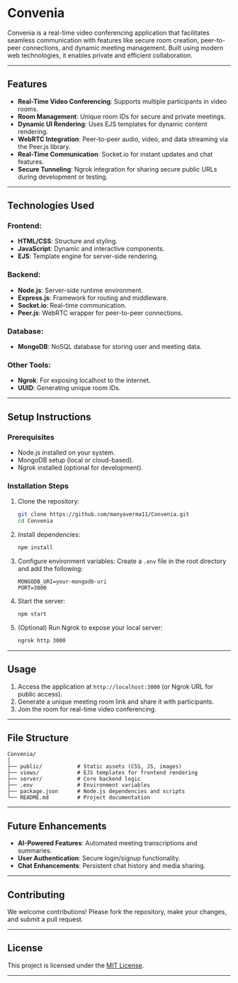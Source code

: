 # Convenia

Convenia is a real-time video conferencing application that facilitates seamless communication with features like secure room creation, peer-to-peer connections, and dynamic meeting management. Built using modern web technologies, it enables private and efficient collaboration.

---

## Features

- **Real-Time Video Conferencing**: Supports multiple participants in video rooms.
- **Room Management**: Unique room IDs for secure and private meetings.
- **Dynamic UI Rendering**: Uses EJS templates for dynamic content rendering.
- **WebRTC Integration**: Peer-to-peer audio, video, and data streaming via the Peer.js library.
- **Real-Time Communication**: Socket.io for instant updates and chat features.
- **Secure Tunneling**: Ngrok integration for sharing secure public URLs during development or testing.

---

## Technologies Used

### Frontend:

- **HTML/CSS**: Structure and styling.
- **JavaScript**: Dynamic and interactive components.
- **EJS**: Template engine for server-side rendering.

### Backend:

- **Node.js**: Server-side runtime environment.
- **Express.js**: Framework for routing and middleware.
- **Socket.io**: Real-time communication.
- **Peer.js**: WebRTC wrapper for peer-to-peer connections.

### Database:

- **MongoDB**: NoSQL database for storing user and meeting data.

### Other Tools:

- **Ngrok**: For exposing localhost to the internet.
- **UUID**: Generating unique room IDs.

---

## Setup Instructions

### Prerequisites

- Node.js installed on your system.
- MongoDB setup (local or cloud-based).
- Ngrok installed (optional for development).

### Installation Steps

1. Clone the repository:

   ```bash
   git clone https://github.com/manyaverma11/Convenia.git
   cd Convenia
   ```

2. Install dependencies:

   ```bash
   npm install
   ```

3. Configure environment variables:
   Create a `.env` file in the root directory and add the following:

   ```env
   MONGODB_URI=your-mongodb-uri
   PORT=3000
   ```

4. Start the server:

   ```bash
   npm start
   ```

5. (Optional) Run Ngrok to expose your local server:
   ```bash
   ngrok http 3000
   ```

---

## Usage

1. Access the application at `http://localhost:3000` (or Ngrok URL for public access).
2. Generate a unique meeting room link and share it with participants.
3. Join the room for real-time video conferencing.

---

## File Structure

```
Convenia/
│
├── public/           # Static assets (CSS, JS, images)
├── views/            # EJS templates for frontend rendering
├── server/           # Core backend logic
├── .env              # Environment variables
├── package.json      # Node.js dependencies and scripts
└── README.md         # Project documentation
```

---

## Future Enhancements

- **AI-Powered Features**: Automated meeting transcriptions and summaries.
- **User Authentication**: Secure login/signup functionality.
- **Chat Enhancements**: Persistent chat history and media sharing.

---

## Contributing

We welcome contributions! Please fork the repository, make your changes, and submit a pull request.

---

## License

This project is licensed under the [MIT License](LICENSE).

---
